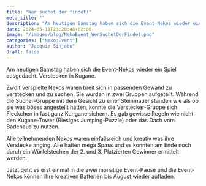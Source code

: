 ```yaml
---
title: "Wer suchet der findet!"
meta_title: ""
description: "Am heutigen Samstag haben sich die Event-Nekos wieder ein Spiel ausgedacht."
date: 2024-05-11T23:20:48+02:00
image: "/images/blog/NekoEvent_WerSuchetDerFindet.png"
categories: ["Neko:Event"]
author: "Jacquie Sinjabu"
draft: false
---
```


Am heutigen Samstag haben sich die Event-Nekos wieder ein Spiel ausgedacht. Verstecken in Kugane.

Zwölf verspielte Nekos waren breit sich in passenden Gewand zu verstecken und zu suchen. Sie wurden in zwei Gruppen aufgeteilt. Während die Sucher-Gruppe mit dem Gesicht zu einer Steinmauer standen wie als ob sie was böses angestellt hätten, konnte die Verstecker-Gruppe sich Fleckchen in fast ganz Kungane sichern. Es gab gewisse Regeln wie nicht den Kugane-Tower (Riesiges Jumping-Puzzle) oder das Dach vom Badehaus zu nutzen.

Alle teilnehmenden Nekos waren einfallsreich und kreativ was ihre Verstecke anging. Alle hatten mega Spass und es konnten am Ende noch durch ein Würfelstechen der 2. und 3. Platzierten Gewinner ermittelt werden.

Jetzt geht es erst einmal in die zwei monatige Event-Pause und die Event-Nekos können ihre kreativen Batterien bis August wieder aufladen.